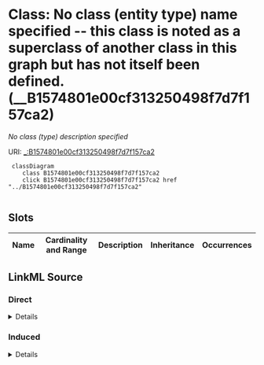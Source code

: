 

# Class: No class (entity type) name specified -- this class is noted as a superclass of another class in this graph but has not itself been defined. (__B1574801e00cf313250498f7d7f157ca2)


_No class (type) description specified_







URI: [_:B1574801e00cf313250498f7d7f157ca2](_:B1574801e00cf313250498f7d7f157ca2)






```mermaid
 classDiagram
    class B1574801e00cf313250498f7d7f157ca2
    click B1574801e00cf313250498f7d7f157ca2 href "../B1574801e00cf313250498f7d7f157ca2"
      
```




<!-- no inheritance hierarchy -->


## Slots

| Name | Cardinality and Range | Description | Inheritance | Occurrences |
| ---  | --- | --- | --- | --- |














## LinkML Source

<!-- TODO: investigate https://stackoverflow.com/questions/37606292/how-to-create-tabbed-code-blocks-in-mkdocs-or-sphinx -->

### Direct

<details>

```yaml
name: __B1574801e00cf313250498f7d7f157ca2
conforms_to: No schema conformance document specified
description: No class (type) description specified
title: No class (entity type) name specified -- this class is noted as a superclass
  of another class in this graph but has not itself been defined.
from_schema: sawgraph-kg
rank: 1000
class_uri: _:B1574801e00cf313250498f7d7f157ca2

```
</details>

### Induced

<details>

```yaml
name: __B1574801e00cf313250498f7d7f157ca2
conforms_to: No schema conformance document specified
description: No class (type) description specified
title: No class (entity type) name specified -- this class is noted as a superclass
  of another class in this graph but has not itself been defined.
from_schema: sawgraph-kg
rank: 1000
class_uri: _:B1574801e00cf313250498f7d7f157ca2

```
</details>